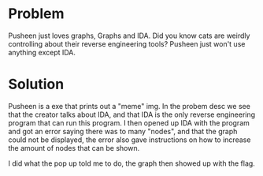 # Problem
 Pusheen just loves graphs, Graphs and IDA. Did you know cats are weirdly controlling about their reverse engineering tools? Pusheen just won't use anything except IDA. 

# Solution
Pusheen is a exe that prints out a "meme" img. In the probem desc we see that the creator talks about IDA, and that IDA is the only reverse engineering program that can run this program. I then opened up IDA with the program and got an error saying there was to many "nodes", and that the graph could not be displayed, the error also gave instructions on how to increase the amount of nodes that can be shown.

I did what the pop up told me to do, the graph then showed up with the flag.


